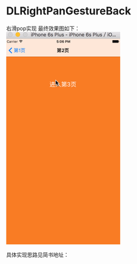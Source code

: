 # DLRightPanGestureBack
右滑pop实现
最终效果图如下：
![效果图](https://github.com/qindeli/DLRightPanGestureBack/raw/master/效果图.gif)

具体实现思路见简书地址：
